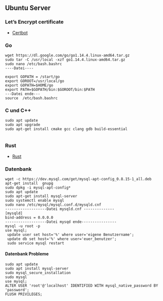## Ubuntu Server

### Let’s Encrypt certificate

* [Certbot](https://certbot.eff.org/)

### Go

```
wget https://dl.google.com/go/go1.14.4.linux-amd64.tar.gz
sudo tar -C /usr/local -xzf go1.14.4.linux-amd64.tar.gz
sudo nano /etc/bash.bashrc
----Datei----

export GOPATH = /start/go
export GOROOT=/usr/local/go
export GOPATH=$HOME/go
export PATH=$GOPATH/bin:$GOROOT/bin:$PATH
---Datei ende---
source  /etc/bash.bashrc

```


### C und C++

```
sudo apt update
sudo apt upgrade
sudo apt-get install cmake gcc clang gdb build-essential


```
### Rust

* [Rust](https://www.rust-lang.org/) 

### Datenbank

```
wget -c https://dev.mysql.com/get/mysql-apt-config_0.8.15-1_all.deb
apt-get install  gnupg
sudo dpkg -i mysql-apt-config*
sudo apt update
sudo apt-get install mysql-server
sudo systemctl enable mysql
sudo nano /etc/mysql/mysql.conf.d/mysqld.cnf
-------------------Datei mysqld.cnf --------------
[mysqld]
bind-address = 0.0.0.0
-------------------Datei mysqd ende----------------
mysql -u root -p
use mysql;
 update user set host='%' where user='eigene Benutzername';
 update db set host='%' where user='euer_benutzer';
 sudo service mysql restart

```

#### Datenbank Probleme

```
sudo apt update
sudo apt install mysql-server
sudo mysql_secure_installation
sudo mysql
use mysql;
ALTER USER 'root'@'localhost' IDENTIFIED WITH mysql_native_password BY 'password';
FLUSH PRIVILEGES;

```

